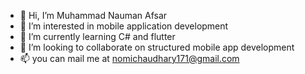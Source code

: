 - 👋 Hi, I’m Muhammad Nauman Afsar
- 👀 I’m interested in mobile application development
- 🌱 I’m currently learning C# and flutter
- 💞️ I’m looking to collaborate on structured mobile app development
- 📫 you can mail me at nomichaudhary171@gmail.com

<!---
nomiAfsar/nomiAfsar is a ✨ special ✨ repository because its `README.md` (this file) appears on your GitHub profile.
You can click the Preview link to take a look at your changes.
--->
